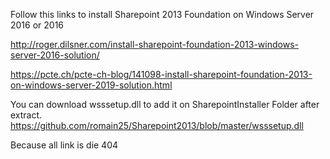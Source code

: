 Follow this links to install Sharepoint 2013 Foundation on Windows Server 2016 or 2016

http://roger.dilsner.com/install-sharepoint-foundation-2013-windows-server-2016-solution/

https://pcte.ch/pcte-ch-blog/141098-install-sharepoint-foundation-2013-on-windows-server-2019-solution.html

You can download wsssetup.dll to add it on SharepointInstaller Folder after extract.
https://github.com/romain25/Sharepoint2013/blob/master/wsssetup.dll

Because all link is die 404
